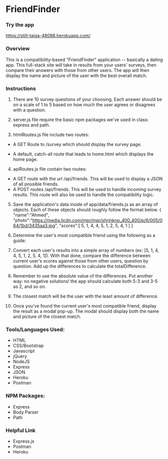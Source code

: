 # FriendFinder

### Try the app

https://still-taiga-48088.herokuapp.com/

### Overview
This is a compatibility-based "FriendFinder" application -- basically a dating app. This full-stack site will take in results from your users' surveys, then compare their answers with those from other users. The app will then display the name and picture of the user with the best overall match.

### Instructions

1. There are 10 survey questions of your choosing. Each answer should be on a scale of 1 to 5 based on how much the user agrees or disagrees with a
question.

2. server.js file require the basic npm packages we've used in class: express and path.

3. htmlRoutes.js file include two routes:

- A GET Route to /survey which should display the survey page.

- A default, catch-all route that leads to home.html which displays the home page.

4. apiRoutes.js file contain two routes:

- A GET route with the url /api/friends. This will be used to display a JSON of all possible friends.
- A POST routes /api/friends. This will be used to handle incoming survey results. This route will also be used to handle the compatibility logic.

5. Save the application's data inside of app/data/friends.js as an array of objects. Each of these objects should roughly follow the format below. { "name":"Ahmed", "photo":"https://media.licdn.com/mpr/mpr/shrinknp_400_400/p/6/005/064/1bd/3435aa3.jpg", "scores":[ 5, 1, 4, 4, 5, 1, 2, 5, 4, 1 ] }

6. Determine the user's most compatible friend using the following as a guide:

7. Convert each user's results into a simple array of numbers (ex: [5, 1, 4, 4, 5, 1, 2, 5, 4, 1]).
With that done, compare the difference between current user's scores against those from other users, question by question. Add up the differences to calculate the totalDifference.

8. Remember to use the absolute value of the differences. Put another way: no negative solutions! the app should calculate both 5-3 and 3-5 as 2, and so on.

9. The closest match will be the user with the least amount of difference.

10. Once you've found the current user's most compatible friend, display the result as a modal pop-up.
The modal should display both the name and picture of the closest match.

### Tools/Languages Used:

- HTML
- CSS/Bootstrap
- Javascript
- jQuery
- NodeJS
- Express
- JSON
- Heroku
- Postman

### NPM Packages:
- Express
- Body Parser
- Path

### Helpful Link
- Express.js
- Postman
- Heroku
